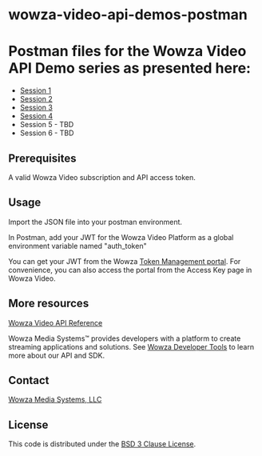 # wowza-video-api-demos-postman
# Postman files for the Wowza Video API Demo series as presented here:

- [Session 1](https://www.wowza.com/blog/wowza-video-api-session-1-live-streaming-basics)
- [Session 2](https://www.wowza.com/blog/wowza-video-api-session-2-recording-vod-streams-custom-stream-targets)
- [Session 3](https://www.wowza.com/blog/wowza-video-api-session-3-advanced-workflows)
- [Session 4](https://www.wowza.com/blog/wowza-video-api-session-4-webrtc-real-time-streaming-at-scale)
- Session 5 - TBD
- Session 6 - TBD

## Prerequisites
A valid Wowza Video subscription and API access token.

## Usage
Import the JSON file into your postman environment.

In Postman, add your JWT for the Wowza Video Platform as a global environment variable named "auth_token"

You can get your JWT from the Wowza [Token Management portal](https://auth.wowza.com/client/token-management). For convenience, you can also access the portal from the Access Key page in Wowza Video.


## More resources
[Wowza Video API Reference](https://api.docs.cloud.wowza.com)

Wowza Media Systems™ provides developers with a platform to create streaming applications and solutions. See [Wowza Developer Tools](https://www.wowza.com/developer) to learn more about our API and SDK.

## Contact
[Wowza Media Systems, LLC](https://www.wowza.com/contact)

## License
This code is distributed under the [BSD 3 Clause License](/LICENSE.txt).
